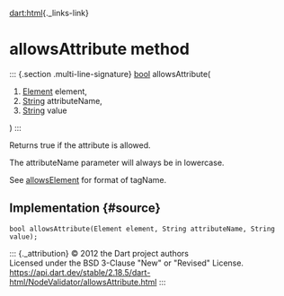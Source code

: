 [dart:html](../../dart-html/dart-html-library){._links-link}

allowsAttribute method
======================

::: {.section .multi-line-signature}
[bool](../../dart-core/bool-class) allowsAttribute(

1.  [Element](../element-class) element,
2.  [String](../../dart-core/string-class) attributeName,
3.  [String](../../dart-core/string-class) value

)
:::

Returns true if the attribute is allowed.

The attributeName parameter will always be in lowercase.

See [allowsElement](allowselement) for format of tagName.

Implementation {#source}
--------------

``` {.language-dart data-language="dart"}
bool allowsAttribute(Element element, String attributeName, String value);
```

::: {._attribution}
© 2012 the Dart project authors\
Licensed under the BSD 3-Clause \"New\" or \"Revised\" License.\
<https://api.dart.dev/stable/2.18.5/dart-html/NodeValidator/allowsAttribute.html>
:::
